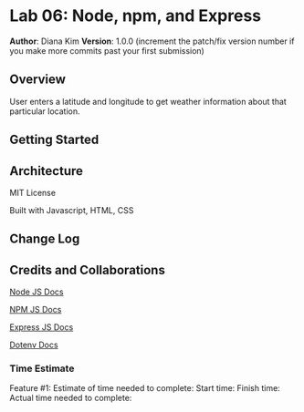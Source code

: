 # Lab 06: Node, npm, and Express

**Author**: Diana Kim
**Version**: 1.0.0 (increment the patch/fix version number if you make more commits past your first submission)

## Overview
User enters a latitude and longitude to get weather information about that particular location.

## Getting Started
<!-- What are the steps that a user must take in order to build this app on their own machine and get it running? -->

## Architecture
<!-- Provide a detailed description of the application design. What technologies (languages, libraries, etc) you're using, and any other relevant design information. -->
MIT License

Built with Javascript, HTML, CSS

## Change Log
<!-- Use this area to document the iterative changes made to your application as each feature is successfully implemented. Use time stamps. Here's an examples:

01-01-2001 4:59pm - Application now has a fully-functional express server, with a GET route for the location resource. -->

## Credits and Collaborations
<!-- Give credit (and a link) to other people or resources that helped you build this application. -->
[Node JS Docs](https://nodejs.org/en/)

[NPM JS Docs](https://docs.npmjs.com/)

[Express JS Docs](http://expressjs.com/en/4x/api.html)

[Dotenv Docs](https://www.npmjs.com/package/dotenv)


### Time Estimate

Feature #1: 
Estimate of time needed to complete: 
Start time: 
Finish time: 
Actual time needed to complete: 